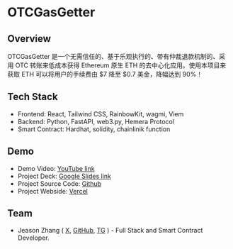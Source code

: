 # OTCGasGetter

## Overview

OTCGasGetter 是一个无需信任的、基于乐观执行的、带有仲裁退款机制的、采用 OTC 转账来低成本获得 Ethereum 原生 ETH 的去中心化应用。使用本项目来获取 ETH 可以将用户的手续费由 $7 降至 $0.7 美金，降幅达到 90%！

## Tech Stack

- Frontend: React, Tailwind CSS, RainbowKit, wagmi, Viem
- Backend: Python, FastAPI, web3.py, Hemera Protocol
- Smart Contract: Hardhat, solidity, chainlinik function

## Demo

- Demo Video: [YouTube link](https://youtu.be/0XMx8eyT0HQ)
- Project Deck: [Google Slides link](https://drive.google.com/file/d/1UdAG-fne4BQuiJ9EQNNzgzLIaJJHwHBs/view?usp=drive_link)
- Project Source Code: [Github](https://github.com/jeasonzhang-eth/otc_gas_getter_frontend)
- Project Webside: [Vercel](https://otcgasgetterfrontend.vercel.app)

## Team

- Jeason Zhang ( [X](https://x.com/jeason52), [GitHub](https://github.com/jeasonzhang-eth), [TG](@jeasonzhang123) ) - Full Stack and Smart Contract Developer.
